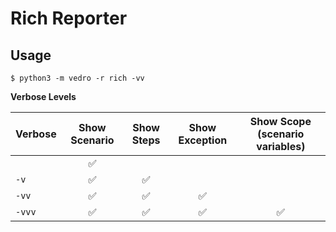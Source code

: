 # Rich Reporter

## Usage

```shell
$ python3 -m vedro -r rich -vv
```

**Verbose Levels**

| Verbose | Show Scenario | Show Steps| Show Exception | Show Scope (scenario variables) |
|:--------|:-------------:|:---------:|:--------------:|:----------:|
|      |✅| | | |
|`-v`  |✅|✅| |
|`-vv` |✅|✅|✅| |
|`-vvv`|✅|✅|✅|✅|
